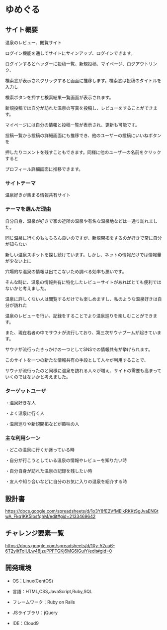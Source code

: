 # ゆめぐる


## サイト概要

温泉のレビュー、閲覧サイト

ログイン機能を通してサイトにサインアップ、ログインできます。

ログインするとヘッダーに投稿一覧、新規投稿、マイページ、ログアウトリンク、

検索窓が表示されクリックすると画面に推移します。検索窓は投稿のタイトルを入力し

検索ボタンを押すと検索結果一覧画面が表示されます。

新規投稿では自分が訪れた温泉の写真を投稿し、レビューをすることができます。

マイページには自分の情報と投稿一覧が表示され、更新も可能です。

投稿一覧から投稿の詳細画面にも推移でき、他のユーザーの投稿にいいねボタンを

押したりコメントを残すこともできます。同様に他のユーザーの名前をクリックすると

プロフィール詳細画面に推移できます。

### サイトテーマ

温泉好きが集まる情報共有サイト

### テーマを選んだ理由

自分自身、温泉が好きで家の近所の温泉や有名な温泉地などは一通り訪れました。

同じ温泉に行くのももちろん良いのですが、新規開拓をするのが好きで常に自分が知らない

新しい温泉スポットを探し続けています。しかし、ネットの情報だけでは情報量が少ない上に

穴場的な温泉の情報は出てこないため調べる効率も悪いです。

そんな時に、温泉の情報共有に特化したレビューサイトがあればとても便利ではないかと考えました。

温泉に詳しくない人は閲覧するだけでも楽しめますし、私のような温泉好きは自分が訪れた

温泉のレビューを行い、記録をすることでより温泉巡りを楽しむことができます。

また、現在若者の中でサウナが流行しており、第三次サウナブームが起きています。

サウナが流行ったきっかけの一つとしてSNSでの情報共有が挙げられます。

このサイトを一つの新たな情報共有の手段として人々が利用することで、

サウナが流行ったのと同様に温泉を訪れる人々が増え、サイトの需要も高まっていくのではないかと考えました。


### ターゲットユーザ

・温泉好きな人

・よく温泉に行く人

・温泉巡りや新規開拓などが趣味の人


### 主な利用シーン

・どこの温泉に行くか迷っている時

・自分が行こうとしている温泉の情報やレビューを知りたい時

・自分自身が訪れた温泉の記録を残したい時

・友人や知り合いなどに自分のお気に入りの温泉を紹介する時


## 設計書

https://docs.google.com/spreadsheets/d/1o3Y8fE2VfMElkRKKtSgJvaENGtwA_Fkq1KK5IbsfqhM/edit#gid=2133469642

## チャレンジ要素一覧

https://docs.google.com/spreadsheets/d/1Xy-52uu6-6T2yiItToIULw48jzuPPFTGKj6MG6lGuiY/edit#gid=0

## 開発環境

- OS：Linux(CentOS)

- 言語：HTML,CSS,JavaScript,Ruby,SQL

- フレームワーク：Ruby on Rails

- JSライブラリ：jQuery

- IDE：Cloud9
